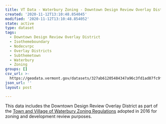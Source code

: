 ```yaml
---
title: VT Data - Waterbury Zoning - Downtown Design Review Overlay District
created: '2020-11-12T13:10:48.854045'
modified: '2020-11-12T13:10:48.854052'
state: active
type: dataset
tags:
  - Downtown Design Review Overlay District
  - Isothemeboundary
  - Nodecvrpc
  - Overlay Districts
  - Subthemetown
  - Waterbury
  - Zoning
groups: []
csv_url: >-
  https://geodata.vermont.gov/datasets/327ab61205484347a96c3fd1ad87fc9f_0.csv?outSR=%7B%22latestWkid%22%3A3857%2C%22wkid%22%3A102100%7D
json_url: ''
layout: post

---
```

This data includes the Downtown Design Review Overlay District as part of the <a href='https://www.waterburyvt.com/fileadmin/files/Zoning_Planning/Waterbury_ZR_Searchable.pdf' target='_blank'>Town and Village of Waterbury Zoning Regulations</a> adopted in 2016 for zoning and development review purposes.
